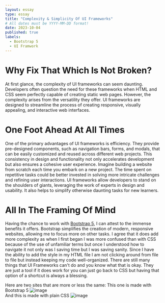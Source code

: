 ```yaml
---
layout: essay
type: essay
title: "Complexity & Simplicity Of UI Frameworks"
# All dates must be YYYY-MM-DD format!
date: 2023-10-04
published: true
labels:
  - Bootstrap 5
  - UI Framwork
---
```


# Why Fix That Which Is Not Broken?
At first glance, the complexity of UI frameworks can seem daunting. Developers often question the need for these frameworks when HTML and CSS seem perfectly capable of creating static web pages. However, the complexity arises from the versatility they offer. UI frameworks are designed to streamline the process of creating responsive, visually appealing, and interactive web interfaces.

# One Foot Ahead At All Times
One of the primary advantages of UI frameworks is efficiency. They provide pre-designed components, such as navigation bars, forms, and modals, that can be easily customized and reused across different web projects. This consistency in design and functionality not only accelerates development but also ensures a cohesive user experience. Imagine building a website from scratch each time you embark on a new project. The time spent on repetitive tasks could be better invested in solving more intricate challenges and refining user interactions. UI frameworks allow developers to stand on the shoulders of giants, leveraging the work of experts in design and usability. It also helps to simplify otherwise daunting tasks for new learners.

# All In The Framing Of Mind
Having the chance to work with [Bootstrap 5](https://getbootstrap.com/), I can attest to the immense benefits it offers. Bootstrap simplifies the creation of modern, responsive websites, allowing me to focus more on other tasks. I agree that it does add more complexity as when I first began I was more confused than with CSS because of the use of unfamiliar terms but once I understood how to navigate it not only was I saving time but I was saving sanity. Since I have the ability to add the style in my HTML file I am not clicking around from file to file but instead keeping my code well-organized. There are still many things that UI Frameworks can't do and you know what that is okay. They are just a tool if it does work for you can just go back to CSS but having that option of a shortcut is always a blessing.

Here are two sites that are more or less the same:
This one is made with Bootstrap 5
![image](https://github.com/DavidRickards/DavidRickards.github.io/assets/113159664/7f2b485b-952a-44ef-a216-339bbc2ce31b)  
And this is made with plain CSS
![image](https://github.com/DavidRickards/DavidRickards.github.io/assets/113159664/3016bc0f-98fa-4fa0-aae7-5fe44da90003)


